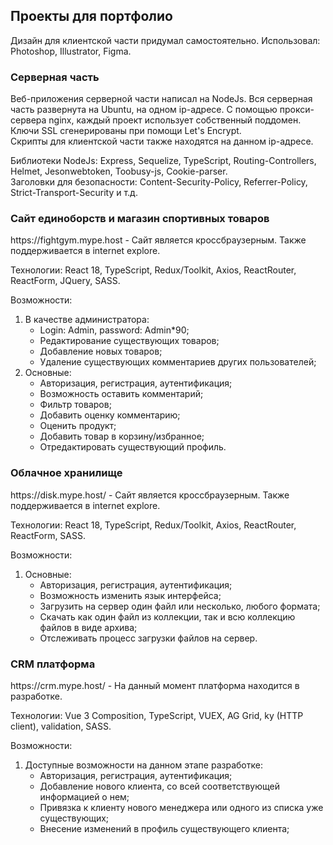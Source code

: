 <h2>Проекты для портфолио</h2>
<p>
  Дизайн для клиентской части придумал самостоятельно. Использовал: Photoshop,
  Illustrator, Figma.
</p>

<h3>Серверная часть</h3>
<p>
  Веб-приложения серверной части написал на NodeJs. Вся серверная часть
  развернута на Ubuntu, на одном ip-адресе. С помощью прокси-сервера nginx,
  каждый проект использует собственный поддомен. Ключи SSL сгенерированы при
  помощи Let's Encrypt.<br />
  Скрипты для клиентской части также находятся на данном ip-адресе.
</p>

<p>
  Библиотеки NodeJs: Express, Sequelize, TypeScript, Routing-Controllers,
  Helmet, Jesonwebtoken, Toobusy-js, Cookie-parser. <br />
  Заголовки для безопасности: Content-Security-Policy, Referrer-Policy,
  Strict-Transport-Security и т.д.
</p>

<h3>Сайт единоборств и магазин спортивных товаров</h3>
<p>
  https://fightgym.mype.host - Сайт является кроссбраузерным. Также
  поддерживается в internet explore.
</p>
<p>
  Технологии: React 18, TypeScript, Redux/Toolkit, Axios, ReactRouter,
  ReactForm, JQuery, SASS.
</p>
<p>Возможности:</p>
<ol>
  <li>
    В качестве администратора:
    <ul>
      <li>Login: Admin, password: Admin*90;</li>
      <li>Редактирование существующих товаров;</li>
      <li>Добавление новых товаров;</li>
      <li>Удаление существующих комментариев других пользователей;</li>
    </ul>
  </li>
  <li>
    Основные:
    <ul>
      <li>Авторизация, регистрация, аутентификация;</li>
      <li>Возможность оставить комментарий;</li>
      <li>Фильтр товаров;</li>
      <li>Добавить оценку комментарию;</li>
      <li>Оценить продукт;</li>
      <li>Добавить товар в корзину/избранное;</li>
      <li>Отредактировать существующий профиль.</li>
    </ul>
  </li>
</ol>

<h3>Облачное хранилище</h3>
<p>
  https://disk.mype.host/ - Сайт является кроссбраузерным. Также поддерживается
  в internet explore.
</p>
<p>
  Технологии: React 18, TypeScript, Redux/Toolkit, Axios, ReactRouter,
  ReactForm, SASS.
</p>
<p>Возможности:</p>
<ol>
  <li>
    Основные:
    <ul>
      <li>Авторизация, регистрация, аутентификация;</li>
      <li>Возможность изменить язык интерфейса;</li>
      <li>Загрузить на сервер один файл или несколько, любого формата;</li>
      <li>
        Скачать как один файл из коллекции, так и всю коллекцию файлов в виде
        архива;
      </li>
      <li>Отслеживать процесс загрузки файлов на сервер.</li>
    </ul>
  </li>
</ol>

<h3>CRM платформа</h3>
<p>
  https://crm.mype.host/ - На данный момент платформа находится в разработке.
</p>
<p>
  Технологии: Vue 3 Composition, TypeScript, VUEX, AG Grid, ky (HTTP client),
  validation, SASS.
</p>
<p>Возможности:</p>
<ol>
  <li>
    Доступные возможности на данном этапе разработке:
    <ul>
      <li>Авторизация, регистрация, аутентификация;</li>
      <li>
        Добавление нового клиента, со всей соответствующей информацией о нем;
      </li>
      <li>
        Привязка к клиенту нового менеджера или одного из списка уже
        существующих;
      </li>
      <li>Внесение изменений в профиль существующего клиента;</li>
    </ul>
  </li>
</ol>

